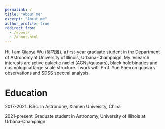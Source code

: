 ```yaml
---
permalink: /
title: "About me"
excerpt: "About me"
author_profile: true
redirect_from:
  - /about/
  - /about.html
---
```

Hi, I am Qiaoya Wu (吴巧雅), a first-year graduate student in the Department of Astronomy at University of Illinois, Urbana-Champaign.
My research interests are active galactic nuclei (AGNs/quasars), black hole binaries and cosmological large scale structure.
I work with Prof. Yue Shen on quasars observations and SDSS spectral analysis.


Education
======
2017-2021: B.Sc. in Astronomy, Xiamen University, China

2021-present: Graduate student in Astronomy, University of Illinois at Urbana-Champaign
